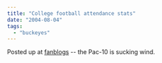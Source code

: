 ```yaml
---
title: "College football attendance stats"
date: "2004-08-04"
tags: 
  - "buckeyes"
---
```


Posted up at [fanblogs](http://www.fanblogs.com/ncaa/archives/001151.php) -- the Pac-10 is sucking wind.
